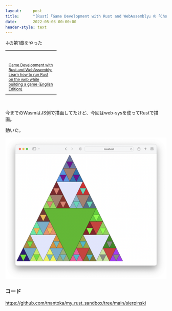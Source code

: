 ```yaml
---
layout:     post
title:      "[Rust]「Game Development with Rust and WebAssembly」の「Chapter 1: Hello WebAssembly」をやった（シェルピンスキー）"
date:       2022-05-03 00:00:00
header-style: text
---
```


↓の第1章をやった

<table cellpadding="0" cellspacing="0" border="0" style=" border-style: none; width:170px;"><tr style="border-style:none;"><td style="vertical-align:top; border-style:none; padding:10px 10px 0pt; width:140px;"><a href="https://px.a8.net/svt/ejp?a8mat=1NWF4Y+EFRRGQ+249K+BWGDT&a8ejpredirect=https%3A%2F%2Fwww.amazon.co.jp%2Fdp%2FB09DDJ5JXF%2F%3Ftag%3Da8-affi-312627-22" rel="nofollow"><img border="0" alt="" src="https://m.media-amazon.com/images/I/51akAnpdFiL._SS160_.jpg" /></a></td></tr><tr style="border-style:none;"><td style="font-size:12px; vertical-align:middle; border-style:none; padding:10px;"><p style="padding:0; margin:0;"><a href="https://px.a8.net/svt/ejp?a8mat=1NWF4Y+EFRRGQ+249K+BWGDT&a8ejpredirect=https%3A%2F%2Fwww.amazon.co.jp%2Fdp%2FB09DDJ5JXF%2F%3Ftag%3Da8-affi-312627-22" rel="nofollow">Game Development with Rust and WebAssembly: Learn how to run Rust on the web while building a game (English Edition)</a></p></td></tr></table>
<img border="0" width="1" height="1" src="https://www15.a8.net/0.gif?a8mat=1NWF4Y+EFRRGQ+249K+BWGDT" alt="">

今までのWasmはJS側で描画してたけど、今回はweb-sysを使ってRustで描画。

動いた。

![](/img/in-post/2022-05-03-000003/1.png)

### コード

<https://github.com/tnantoka/my_rust_sandbox/tree/main/sierpinski>